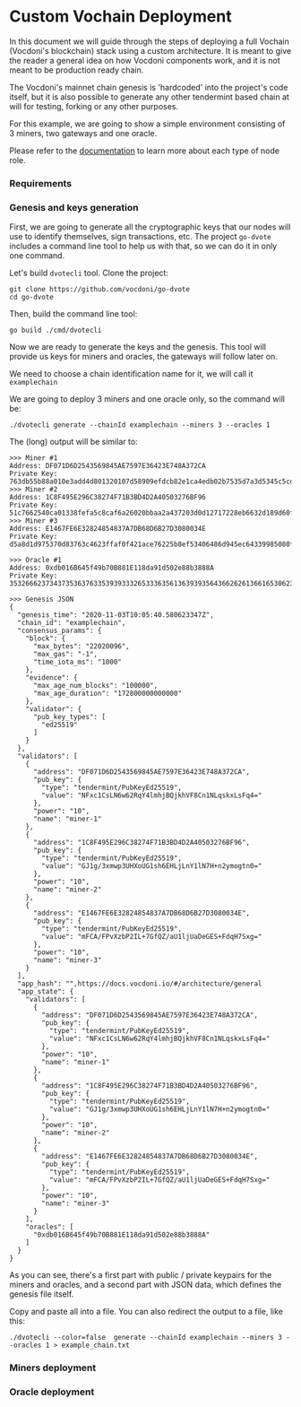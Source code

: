 # Custom Vochain Deployment

In this document we will guide through the steps of deploying a full Vochain (Vocdoni's blockchain) stack using a custom architecture. It is meant to give the reader a general idea on how Vocdoni components work, and it is not meant to be production ready chain.

The Vocdoni's mainnet chain genesis is 'hardcoded' into the project's code itself, but it is also possible to generate any other tendermint based chain at will for testing, forking or any other purposes.

For this example, we are going to show a simple environment consisting of 3 miners, two gateways and one oracle.

Please refer to the [documentation](https://docs.vocdoni.io/#/architecture/general) to learn more about each type of node role.

### Requirements

### Genesis and keys generation

First, we are going to generate all the cryptographic keys that our nodes will use to identify themselves, sign transactions, etc. The project `go-dvote` includes a command line tool to help us with that, so we can do it in only one command.

Let's build `dvotecli` tool. Clone the project:

```
git clone https://github.com/vocdoni/go-dvote
cd go-dvote
```

Then, build the command line tool:

```
go build ./cmd/dvotecli
```

Now we are ready to generate the keys and the genesis.
This tool will provide us keys for miners and oracles, the gateways will follow later on.

We need to choose a chain identification name for it, we will call it `examplechain`

We are going to deploy 3 miners and one oracle only, so the command will be:

```
./dvotecli generate --chainId examplechain --miners 3 --oracles 1
```

The (long) output will be similar to:

```
>>> Miner #1
Address: DF071D6D2543569845AE7597E36423E748A372CA
Private Key: 763db55b88a010e3add4d801320107d58909efdcb82e1ca4edb02b7535d7a3d5345c5cd42b0b37ac3ad91a98e259a18c1423921545f029f534baac9312ec16ae
>>> Miner #2
Address: 1C8F495E296C38274F71B3BD4D2A40503276BF96
Private Key: 51c7662540ca01338fefa5c8caf6a26020bbaa2a437203d0d12717228eb6632d189d60ff7c66c29dd41d7a141b5b21e841cb8cb9d8d6537b1fe9f6ca6a20b67d
>>> Miner #3
Address: E1467FE6E32824854837A7DB68D6B27D3080034E
Private Key: d5a8d1d975370d83763c4623ffaf0f421ace76225b8ef53406486d945ec64339985080fc53ef5f36cfd882feec67d067f694d658d4683786112f8576a1fb4b18

>>> Oracle #1
Address: 0xdb016B645f49b70B881E118da91d502e88b3888A
Private Key: 35326662373437353637633539393332653336356136393935643662626136616530623836353435356162356532343461366466666261613066343437333464

>>> Genesis JSON
{
  "genesis_time": "2020-11-03T10:05:40.580623347Z",
  "chain_id": "examplechain",
  "consensus_params": {
    "block": {
      "max_bytes": "22020096",
      "max_gas": "-1",
      "time_iota_ms": "1000"
    },
    "evidence": {
      "max_age_num_blocks": "100000",
      "max_age_duration": "172800000000000"
    },
    "validator": {
      "pub_key_types": [
        "ed25519"
      ]
    }
  },
  "validators": [
    {
      "address": "DF071D6D2543569845AE7597E36423E748A372CA",
      "pub_key": {
        "type": "tendermint/PubKeyEd25519",
        "value": "NFxc1CsLN6w62RqY4lmhjBQjkhVF8Cn1NLqskxLsFq4="
      },
      "power": "10",
      "name": "miner-1"
    },
    {
      "address": "1C8F495E296C38274F71B3BD4D2A40503276BF96",
      "pub_key": {
        "type": "tendermint/PubKeyEd25519",
        "value": "GJ1g/3xmwp3UHXoUG1sh6EHLjLnY1lN7H+n2ymogtn0="
      },
      "power": "10",
      "name": "miner-2"
    },
    {
      "address": "E1467FE6E32824854837A7DB68D6B27D3080034E",
      "pub_key": {
        "type": "tendermint/PubKeyEd25519",
        "value": "mFCA/FPvXzbP2IL+7GfQZ/aU1ljUaDeGES+FdqH7Sxg="
      },
      "power": "10",
      "name": "miner-3"
    }
  ],
  "app_hash": "",https://docs.vocdoni.io/#/architecture/general
  "app_state": {
    "validators": [
      {
        "address": "DF071D6D2543569845AE7597E36423E748A372CA",
        "pub_key": {
          "type": "tendermint/PubKeyEd25519",
          "value": "NFxc1CsLN6w62RqY4lmhjBQjkhVF8Cn1NLqskxLsFq4="
        },
        "power": "10",
        "name": "miner-1"
      },
      {
        "address": "1C8F495E296C38274F71B3BD4D2A40503276BF96",
        "pub_key": {
          "type": "tendermint/PubKeyEd25519",
          "value": "GJ1g/3xmwp3UHXoUG1sh6EHLjLnY1lN7H+n2ymogtn0="
        },
        "power": "10",
        "name": "miner-2"
      },
      {
        "address": "E1467FE6E32824854837A7DB68D6B27D3080034E",
        "pub_key": {
          "type": "tendermint/PubKeyEd25519",
          "value": "mFCA/FPvXzbP2IL+7GfQZ/aU1ljUaDeGES+FdqH7Sxg="
        },
        "power": "10",
        "name": "miner-3"
      }
    ],
    "oracles": [
      "0xdb016B645f49b70B881E118da91d502e88b3888A"
    ]
  }
}
```

As you can see, there's a first part with public / private keypairs for the miners and oracles, and a second part with JSON data, which defines the genesis file itself.

Copy and paste all into a file. You can also redirect the output to a file, like this:

```
./dvotecli --color=false  generate --chainId examplechain --miners 3 --oracles 1 > example_chain.txt
```

### Miners deployment

### Oracle deployment
